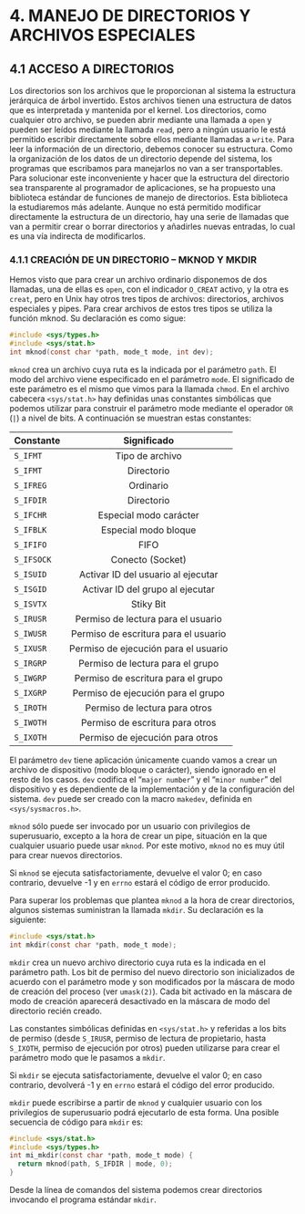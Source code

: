 
# 4. MANEJO DE DIRECTORIOS Y ARCHIVOS ESPECIALES

## 4.1 ACCESO A DIRECTORIOS
Los directorios son los archivos que le proporcionan al sistema la estructura jerárquica de árbol invertido.
Estos archivos tienen una estructura de datos que es interpretada y mantenida por el kernel. Los directorios,
como cualquier otro archivo, se pueden abrir mediante una llamada a `open` y pueden ser leídos mediante la
llamada `read`, pero a ningún usuario le está permitido escribir directamente sobre ellos mediante llamadas
a `write`.
Para leer la información de un directorio, debemos conocer su estructura. Como la organización de los datos
de un directorio depende del sistema, los programas que escribamos para manejarlos no van a ser
transportables. Para solucionar este inconveniente y hacer que la estructura del directorio sea transparente
al programador de aplicaciones, se ha propuesto una biblioteca estándar de funciones de manejo de
directorios. Esta biblioteca la estudiaremos más adelante.
Aunque no está permitido modificar directamente la estructura de un directorio, hay una serie de llamadas
que van a permitir crear o borrar directorios y añadirles nuevas entradas, lo cual es una vía indirecta de
modificarlos.
### 4.1.1 CREACIÓN DE UN DIRECTORIO – MKNOD Y MKDIR
Hemos visto que para crear un archivo ordinario disponemos de dos llamadas, una de ellas es `open`, con el
indicador `O_CREAT` activo, y la otra es `creat`, pero en Unix hay otros tres tipos de archivos: directorios,
archivos especiales y pipes. Para crear archivos de estos tres tipos se utiliza la función mknod. Su declaración
es como sigue:
```c
#include <sys/types.h>
#include <sys/stat.h>
int mknod(const char *path, mode_t mode, int dev);
```
`mknod` crea un archivo cuya ruta es la indicada por el parámetro `path`. El modo del archivo viene
especificado en el parámetro `mode`. El significado de este parámetro es el mismo que vimos para la llamada
`chmod`. En el archivo cabecera `<sys/stat.h>` hay definidas unas constantes simbólicas que podemos
utilizar para construir el parámetro mode mediante el operador `OR` (`|`) a nivel de bits. A continuación se
muestran estas constantes:

|Constante |Significado                        |
|--------- |:---------:                        |
|`S_IFMT`  | Tipo de archivo                   |
|`S_IFMT`  | Directorio                        |
|`S_IFREG` | Ordinario                         |
|`S_IFDIR` | Directorio                        |
|`S_IFCHR` | Especial modo carácter            |
|`S_IFBLK` | Especial modo bloque              |
|`S_IFIFO` | FIFO                              |
|`S_IFSOCK`| Conecto (Socket)                  |
|`S_ISUID` | Activar ID del usuario al ejecutar|
|`S_ISGID` | Activar ID del grupo al ejecutar  |
|`S_ISVTX` | Stiky Bit                         |
|`S_IRUSR` | Permiso de lectura para el usuario|
|`S_IWUSR` | Permiso de escritura para el usuario|
|`S_IXUSR` | Permiso de ejecución para el usuario|
|`S_IRGRP` | Permiso de lectura para el grupo|
|`S_IWGRP` | Permiso de escritura para el grupo|
|`S_IXGRP` | Permiso de ejecución para el grupo|
|`S_IROTH` | Permiso de lectura para otros|
|`S_IWOTH` | Permiso de escritura para otros|
|`S_IXOTH` | Permiso de ejecución para otros|

El parámetro `dev` tiene aplicación únicamente cuando vamos a crear un archivo de dispositivo (modo
bloque o carácter), siendo ignorado en el resto de los casos. `dev` codifica el “`major number`” y el
“`minor number`” del dispositivo y es dependiente de la implementación y de la configuración del
sistema. `dev` puede ser creado con la macro `makedev`, definida en `<sys/sysmacros.h>`.

`mknod` sólo puede ser invocado por un usuario con privilegios de superusuario, excepto a la hora de crear
un pipe, situación en la que cualquier usuario puede usar `mknod`. Por este motivo, `mknod` no es muy útil
para crear nuevos directorios.

Si `mknod` se ejecuta satisfactoriamente, devuelve el valor 0; en caso contrario, devuelve -1 y en `errno`
estará el código de error producido.

Para superar los problemas que plantea `mknod` a la hora de crear directorios, algunos sistemas suministran
la llamada `mkdir`. Su declaración es la siguiente:
```c
#include <sys/stat.h>
int mkdir(const char *path, mode_t mode);
```
`mkdir` crea un nuevo archivo directorio cuya ruta es la indicada en el parámetro path. Los bit de permiso
del nuevo directorio son inicializados de acuerdo con el parámetro mode y son modificados por la máscara
de modo de creación del proceso (ver `umask(2)`). Cada bit activado en la máscara de modo de creación
aparecerá desactivado en la máscara de modo del directorio recién creado.

Las constantes simbólicas definidas en `<sys/stat.h>` y referidas a los bits de permiso (desde `S_IRUSR`,
permiso de lectura de propietario, hasta `S_IXOTH`, permiso de ejecución por otros) pueden utilizarse para
crear el parámetro modo que le pasamos a `mkdir`.

Si `mkdir` se ejecuta satisfactoriamente, devuelve el valor 0; en caso contrario, devolverá -1 y en `errno`
estará el código del error producido.

`mkdir` puede escribirse a partir de `mknod` y cualquier usuario con los privilegios de superusuario podrá
ejecutarlo de esta forma. Una posible secuencia de código para `mkdir` es:

```c
#include <sys/stat.h>
#include <sys/types.h>
int mi_mkdir(const char *path, mode_t mode) {
  return mknod(path, S_IFDIR | mode, 0);
}
```
Desde la línea de comandos del sistema podemos crear directorios invocando el programa estándar `mkdir`.
